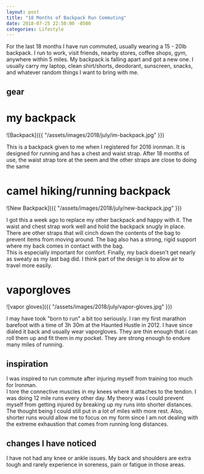 ```yaml
---
layout: post
title: "18 Months of Backpack Run Commuting"
date: 2018-07-25 22:50:00 -0500
categories: Lifestyle
---
```




For the last 18 months I have run commuted, usually wearing a 15 - 20lb backpack. 
I run to work, visit friends, nearby stores, coffee shops, gym, anywhere within 5 miles.
My backpack is falling apart and got a new one.
I usually carry my laptop, clean shirt/shorts, deodorant, sunscreen, snacks, and whatever random things I want to bring with me.

## gear

# my backpack
![Backpack]({{ "/assets/images/2018/july/im-backpack.jpg" }})

This is a backpack given to me when I registered for 2016 ironman. It is designed for running and has a chest and waist strap. 
After 18 months of use, the waist strap tore at the seem and the other straps are close to doing the same

# camel hiking/running backpack 
![New Backpack]({{ "/assets/images/2018/july/new-backpack.jpg" }})

I got this a week ago to replace my other backpack and happy with it.
The waist and chest strap work well and hold the backpack snugly in place.
There are other straps that will cinch down the contents of the bag to prevent items from moving around. 
The bag also has a strong, rigid support where my back comes in contact with the bag.  
This is especially important for comfort.
Finally, my back doesn't get nearly as sweaty as my last bag did. 
I think part of the design is to allow air to travel more easily.  

# vaporgloves
![vapor gloves]({{ "/assets/images/2018/july/vapor-gloves.jpg" }})

I may have took "born to run" a bit too seriously. 
I ran my first marathon barefoot with a time of 3h 30m at the Haunted Hustle in 2012.
I have since dialed it back and usually wear vaporgloves. 
They are thin enough that i can roll them up and fit them in my pocket. 
They are strong enough to endure many miles of running. 

## inspiration
I was inspired to run commute after injuring myself from training too much for Ironman.  
I tore the connective muscles in my knees where it attaches to the tendon.
I was doing 12 mile runs every other day.
My theory was I could prevent myself from getting injured by breaking up my runs into shorter distances.
The thought being I could still put in a lot of miles with more rest. 
Also, shorter runs would allow me to focus on my form since I am not dealing with the extreme exhaustion that comes from running long distances. 

## changes I have noticed
I have not had any knee or ankle issues. 
My back and shoulders are extra tough and rarely experience in soreness, pain or fatigue in those areas. 



